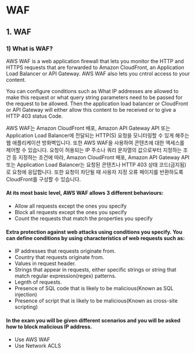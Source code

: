 # WAF

## 1. WAF

### 1) What is WAF?
AWS WAF is a web application firewall that lets you monitor the HTTP and HTTPS requests that are forwarded to Amazon CloudFront, an Application Load Balancer or API Gateway.
AWS WAF also lets you cntrol access to your content.

You can configure conditions such as What IP addresses are allowed to make this request or what query string parameters need to be passed for the request to be allowed.
Then the application load balancer or CloudFront or API Gateway will either allow this content to be received or to give a HTTP 403 status Code.

AWS WAF는 Amazon CloudFront 배포, Amazon API Gateway API 또는 Application Load Balancer에 전달되는 HTTP(S) 요청을 모니터링할 수 있게 해주는 웹 애플리케이션 방화벽입니다.
또한 AWS WAF을 사용하여 콘텐츠에 대한 액세스를 제어할 수 있습니다. 요청이 허용되는 IP 주소나 쿼리 문자열의 값으로부터 지정하는 조건 등 지정하는 조건에 따라, Amazon CloudFront 배포, Amazon API Gateway API 또는 Application Load Balancer는 요청된 콘텐츠나 HTTP 403 상태 코드(금지됨)로 요청에 응답합니다. 또한 요청이 차단될 때 사용자 지정 오류 페이지를 반환하도록 CloudFront를 구성할 수 있습니다.

#### At its most basic level, AWS WAF allows 3 different behaviours:
 - Allow all requests except the ones you specify
 - Block all requests except the ones you specify
 - Count the requests that match the properties you specify

#### Extra protection against web attacks using conditions you specify. You can define conditions by using characteristics of web requests such as:
 - IP addresses that requests originate from.
 - Country that requests originate from.
 - Values in request header.
 - Strings that appear in requests, either specific strings or string that match regular expression(regex) patterns.
 - Legnth of requests.
 - Presence of SQL code that is likely to be malicious(Known as SQL injection)
 - Presence of script that is likely to be malicious(Known as cross-site scripting)

#### In the exam you will be given different scenarios and you will be asked how to block malicious IP address.
 - Use AWS WAF
 - Use Network ACLS